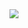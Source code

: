 <img src="https://capsule-render.vercel.app/api?type=wave&color=auto&height=300&section=header&text=Hi-I'm-DM!!&fontSize=90" />
